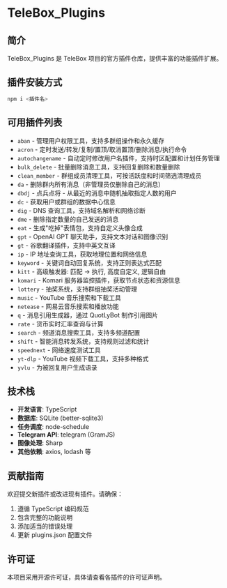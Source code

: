 # TeleBox_Plugins

## 简介
TeleBox_Plugins 是 TeleBox 项目的官方插件仓库，提供丰富的功能插件扩展。

## 插件安装方式
```bash
npm i <插件名>
```

## 可用插件列表
- `aban` - 管理用户权限工具，支持多群组操作和永久缓存  
- `acron` - 定时发送/转发/复制/置顶/取消置顶/删除消息/执行命令  
- `autochangename` - 自动定时修改用户名插件，支持时区配置和计划任务管理  
- `bulk_delete` - 批量删除消息工具，支持回复删除和数量删除  
- `clean_member` - 群组成员清理工具，可按活跃度和时间筛选清理成员  
- `da` - 删除群内所有消息（非管理员仅删除自己的消息）  
- `dbdj` - 点兵点将 - 从最近的消息中随机抽取指定人数的用户  
- `dc` - 获取用户或群组的数据中心信息  
- `dig` - DNS 查询工具，支持域名解析和网络诊断  
- `dme` - 删除指定数量的自己发送的消息  
- `eat` - 生成"吃掉"表情包，支持自定义头像合成  
- `gpt` - OpenAI GPT 聊天助手，支持文本对话和图像识别  
- `gt` - 谷歌翻译插件，支持中英文互译  
- `ip` - IP 地址查询工具，获取地理位置和网络信息  
- `keyword` - 关键词自动回复系统，支持正则表达式匹配  
- `kitt` - 高级触发器: 匹配 -> 执行, 高度自定义, 逻辑自由  
- `komari` - Komari 服务器监控插件，获取节点状态和资源信息  
- `lottery` - 抽奖系统，支持群组抽奖活动管理  
- `music` - YouTube 音乐搜索和下载工具  
- `netease` - 网易云音乐搜索和播放功能  
- `q` - 消息引用生成器，通过 QuotLyBot 制作引用图片  
- `rate` - 货币实时汇率查询与计算  
- `search` - 频道消息搜索工具，支持多频道配置  
- `shift` - 智能消息转发系统，支持规则过滤和统计  
- `speednext` - 网络速度测试工具  
- `yt-dlp` - YouTube 视频下载工具，支持多种格式  
- `yvlu` - 为被回复用户生成语录  

## 技术栈

- **开发语言**: TypeScript
- **数据库**: SQLite (better-sqlite3)
- **任务调度**: node-schedule
- **Telegram API**: telegram (GramJS)
- **图像处理**: Sharp
- **其他依赖**: axios, lodash 等

## 贡献指南

欢迎提交新插件或改进现有插件。请确保：
1. 遵循 TypeScript 编码规范
2. 包含完整的功能说明
3. 添加适当的错误处理
4. 更新 plugins.json 配置文件

## 许可证

本项目采用开源许可证，具体请查看各插件的许可证声明。
